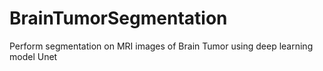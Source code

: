 # BrainTumorSegmentation
Perform segmentation on MRI images of Brain Tumor using deep learning model Unet
